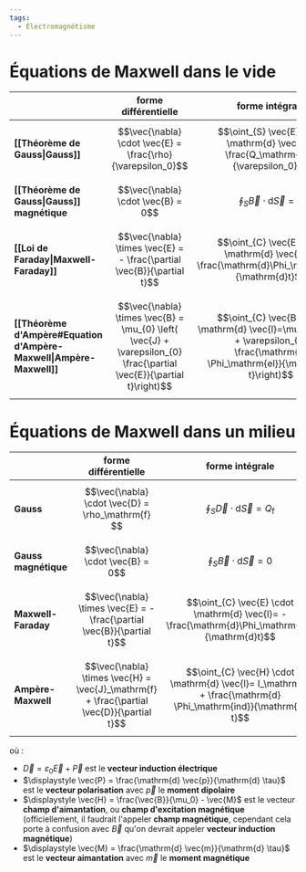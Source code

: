 ```yaml
---
tags:
  - Électromagnétisme
---
```

# Équations de Maxwell dans le vide

|                                                                     | forme différentielle                                                                                                  | forme intégrale                                                                                                                           |
| ------------------------------------------------------------------- | --------------------------------------------------------------------------------------------------------------------- | ----------------------------------------------------------------------------------------------------------------------------------------- |
| **[[Théorème de Gauss\|Gauss]]**                                    | $$\vec{\nabla} \cdot \vec{E} = \frac{\rho}{\varepsilon_0}$$                                                           | $$\oint_{S} \vec{E} \cdot \mathrm{d} \vec{S}= \frac{Q_\mathrm{int}}{\varepsilon_0}$$                                                      |
| **[[Théorème de Gauss\|Gauss]] magnétique**                         | $$\vec{\nabla} \cdot \vec{B} = 0$$                                                                                    | $$\oint_{S} \vec{B} \cdot \mathrm{d} \vec{S}= 0$$                                                                                         |
| **[[Loi de Faraday\|Maxwell-Faraday]]**                             | $$\vec{\nabla} \times \vec{E} = - \frac{\partial \vec{B}}{\partial t}$$                                               | $$\oint_{C} \vec{E} \cdot \mathrm{d} \vec{l}= -\frac{\mathrm{d}\Phi_\mathrm{m}}{\mathrm{d}t}$$                                            |
| **[[Théorème d'Ampère#Equation d'Ampère-Maxwell\|Ampère-Maxwell]]** | $$\vec{\nabla} \times \vec{B} = \mu_{0} \left( \vec{J} + \varepsilon_{0} \frac{\partial \vec{E}}{\partial t}\right)$$ | $$\oint_{C} \vec{B} \cdot \mathrm{d} \vec{l}=\mu_{0} \left( I + \varepsilon_{0} \frac{\mathrm{d} \Phi_\mathrm{el}}{\mathrm{d} t}\right)$$ |

# Équations de Maxwell dans un milieu 

|                      | forme différentielle                                                                       | forme intégrale                                                                                                   |
| -------------------- | ------------------------------------------------------------------------------------------ | ----------------------------------------------------------------------------------------------------------------- |
| **Gauss**            | $$\vec{\nabla} \cdot \vec{D} = \rho_\mathrm{f} $$                                          | $$\oint_{S} \vec{D} \cdot \mathrm{d} \vec{S}= Q_\mathrm{f}$$                                                      |
| **Gauss magnétique** | $$\vec{\nabla} \cdot \vec{B} = 0$$                                                         | $$\oint_{S} \vec{B} \cdot \mathrm{d} \vec{S}= 0$$                                                                 |
| **Maxwell-Faraday**  | $$\vec{\nabla} \times \vec{E} = - \frac{\partial \vec{B}}{\partial t}$$                    | $$\oint_{C} \vec{E} \cdot \mathrm{d} \vec{l}= -\frac{\mathrm{d}\Phi_\mathrm{m}}{\mathrm{d}t}$$                    |
| **Ampère-Maxwell**   | $$\vec{\nabla} \times \vec{H} = \vec{J}_\mathrm{f} + \frac{\partial \vec{D}}{\partial t}$$ | $$\oint_{C} \vec{H} \cdot \mathrm{d} \vec{l}= I_\mathrm{f} +  \frac{\mathrm{d} \Phi_\mathrm{ind}}{\mathrm{d} t}$$ |
où :
- $\vec{D} = \varepsilon_{0} \vec{E} + \vec{P}$ est le **vecteur induction électrique**
- $\displaystyle \vec{P} = \frac{\mathrm{d} \vec{p}}{\mathrm{d} \tau}$ est le **vecteur polarisation** avec $\vec{p}$ le **moment dipolaire**
- $\displaystyle \vec{H} = \frac{\vec{B}}{\mu_0} - \vec{M}$ est le vecteur **champ d'aimantation**, ou **champ d'excitation magnétique** (officiellement, il faudrait l'appeler **champ magnétique**, cependant cela porte à confusion avec $\vec{B}$ qu'on devrait appeler **vecteur induction magnétique**)
- $\displaystyle \vec{M} = \frac{\mathrm{d} \vec{m}}{\mathrm{d} \tau}$ est le **vecteur aimantation** avec $\vec{m}$ le **moment magnétique**